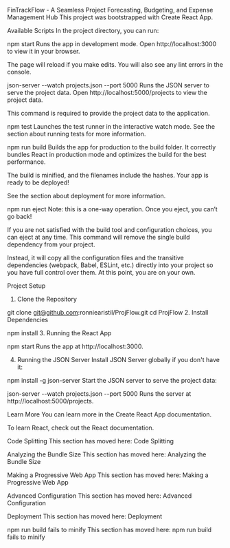 FinTrackFlow - A Seamless Project Forecasting, Budgeting, and Expense Management Hub
This project was bootstrapped with Create React App.

Available Scripts
In the project directory, you can run:

npm start
Runs the app in development mode.
Open http://localhost:3000 to view it in your browser.

The page will reload if you make edits.
You will also see any lint errors in the console.

json-server --watch projects.json --port 5000
Runs the JSON server to serve the project data.
Open http://localhost:5000/projects to view the project data.

This command is required to provide the project data to the application.

npm test
Launches the test runner in the interactive watch mode.
See the section about running tests for more information.

npm run build
Builds the app for production to the build folder.
It correctly bundles React in production mode and optimizes the build for the best performance.

The build is minified, and the filenames include the hashes.
Your app is ready to be deployed!

See the section about deployment for more information.

npm run eject
Note: this is a one-way operation. Once you eject, you can’t go back!

If you are not satisfied with the build tool and configuration choices, you can eject at any time. This command will remove the single build dependency from your project.

Instead, it will copy all the configuration files and the transitive dependencies (webpack, Babel, ESLint, etc.) directly into your project so you have full control over them. At this point, you are on your own.

Project Setup
1. Clone the Repository

git clone git@github.com:ronniearistil/ProjFlow.git
cd ProjFlow
2. Install Dependencies

npm install
3. Running the React App

npm start
Runs the app at http://localhost:3000.

4. Running the JSON Server
Install JSON Server globally if you don't have it:

npm install -g json-server
Start the JSON server to serve the project data:

json-server --watch projects.json --port 5000
Runs the server at http://localhost:5000/projects.

Learn More
You can learn more in the Create React App documentation.

To learn React, check out the React documentation.

Code Splitting
This section has moved here: Code Splitting

Analyzing the Bundle Size
This section has moved here: Analyzing the Bundle Size

Making a Progressive Web App
This section has moved here: Making a Progressive Web App

Advanced Configuration
This section has moved here: Advanced Configuration

Deployment
This section has moved here: Deployment

npm run build fails to minify
This section has moved here: npm run build fails to minify